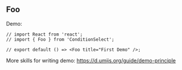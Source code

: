 
## Foo

Demo:

```tsx
// import React from 'react';
// import { Foo } from 'ConditionSelect';

// export default () => <Foo title="First Demo" />;
```

More skills for writing demo: https://d.umijs.org/guide/demo-principle
